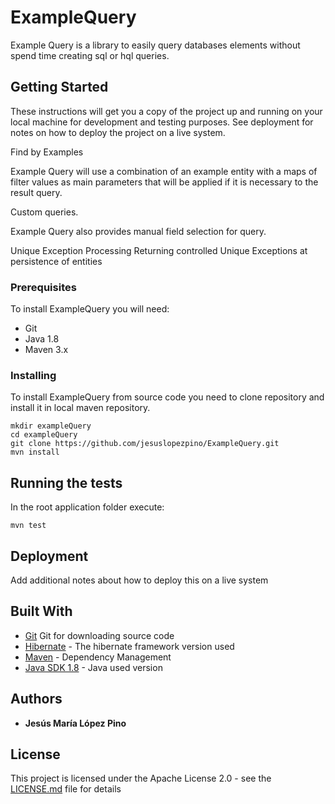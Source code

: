 # ExampleQuery

Example Query is a library to easily query databases elements without spend time creating sql or hql queries. 

## Getting Started

These instructions will get you a copy of the project up and running on your local machine for development and testing purposes. See deployment for notes on how to deploy the project on a live system.

Find by Examples

Example Query will use a combination of an example entity with a maps of filter values as main parameters that will be applied if it is necessary to the result query. 
	
Custom queries.

Example Query also provides manual field selection for query.

Unique Exception Processing 
Returning controlled Unique Exceptions at persistence of entities
	
### Prerequisites

To install ExampleQuery you will need:

* Git
* Java 1.8
* Maven 3.x

### Installing

To install ExampleQuery from source code you need to clone repository and install it in local maven repository.

```
mkdir exampleQuery
cd exampleQuery
git clone https://github.com/jesuslopezpino/ExampleQuery.git
mvn install
```

## Running the tests


In the root application folder execute:

	mvn test


## Deployment

Add additional notes about how to deploy this on a live system

## Built With

* [Git](https://git-scm.com/) Git for downloading source code
* [Hibernate](http://hibernate.org/orm/documentation/4.2/) - The hibernate framework version used
* [Maven](https://maven.apache.org/) - Dependency Management
* [Java SDK 1.8](http://www.oracle.com/technetwork/java/javase/downloads/jdk8-downloads-2133151.html) - Java used version

## Authors

* **Jesús María López Pino**


## License

This project is licensed under the Apache License 2.0 - see the [LICENSE.md](LICENSE.md) file for details

